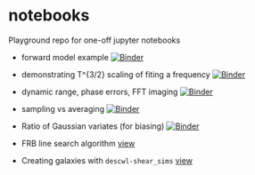 # notebooks
Playground repo for one-off jupyter notebooks

* forward model example [![Binder](https://mybinder.org/badge_logo.svg)](https://mybinder.org/v2/gh/slosar/notebooks/master?filepath=forward_model_fitting_demo.ipynb)

* demonstrating T^{3/2} scaling of fiting a frequency [![Binder](https://mybinder.org/badge_logo.svg)](https://mybinder.org/v2/gh/slosar/notebooks/master?filepath=frequency_fit.ipynb)

* dynamic range, phase errors, FFT imaging [![Binder](https://mybinder.org/badge_logo.svg)](https://mybinder.org/v2/gh/slosar/notebooks/master?filepath=dynamic_rnage_fft.ipynb)

* sampling vs averaging [![Binder](https://mybinder.org/badge_logo.svg)](https://mybinder.org/v2/gh/slosar/notebooks/master?filepath=sampling_vs_averaging.ipynb)

* Ratio of Gaussian variates (for biasing) [![Binder](https://mybinder.org/badge_logo.svg)](https://mybinder.org/v2/gh/slosar/notebooks/master?filepath=GaussRations.ipynb)

* FRB line search algorithm 
[view](https://nbviewer.jupyter.org/github/slosar/notebooks/blob/master/FRB_algo.ipynb)

* Creating galaxies with `descwl-shear_sims`
[view](https://nbviewer.jupyter.org/github/slosar/notebooks/blob/master/GalaxyGen.ipynb)
 
